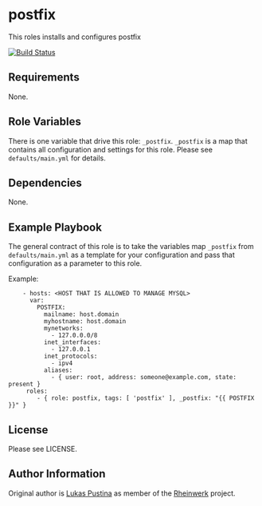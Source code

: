 postfix
=========

This roles installs and configures postfix

[![Build Status](https://github.com/Rheinwerk/ansible-role-postfix/actions/workflows/ci.yml/badge.svg)](https://github.com/Rheinwerk/ansible-role-postfix/actions/workflows/ci.yml)

Requirements
------------

None.

Role Variables
--------------

There is one variable that drive this role: `_postfix`. `_postfix` is a map that contains all configuration and settings for this role. Please see `defaults/main.yml` for details.

Dependencies
------------

None.

Example Playbook
----------------

The general contract of this role is to take the variables map `_postfix` from `defaults/main.yml` as a template for your configuration and pass that configuration as a parameter to this role.

Example:
```
    - hosts: <HOST THAT IS ALLOWED TO MANAGE MYSQL>
      var:
        POSTFIX:
          mailname: host.domain
          myhostname: host.domain
          mynetworks:
            - 127.0.0.0/8
          inet_interfaces:
            - 127.0.0.1
          inet_protocols:
            - ipv4
          aliases:
            - { user: root, address: someone@example.com, state: present }
     roles:
        - { role: postfix, tags: [ 'postfix' ], _postfix: "{{ POSTFIX }}" }
```

License
-------

Please see LICENSE.

Author Information
------------------

Original author is [Lukas Pustina](https://github.com/lukaspustina) as member of the [Rheinwerk](https://github.com/Rheinwerk) project.

